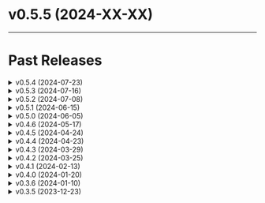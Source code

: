 <!-- TEMPLATE
# v0.0.0 (yyyy-mm-dd)
## 💥 Breaking
## 📝 Documentation
## 🚀 Performance
## 🌟 New Features
## 🐛 Bug Fixes
## 🔧 Maintenance
## ⛔️ Deprecated
[[Commit Detail](https://github.com/akikuno/DAJIN2/commit/xxxxx)]
-->

<!-- ############################################################# # -->

# v0.5.5 (2024-XX-XX)



<!-- ############################################################# # -->



-------------------------------------------------------------

# Past Releases

<!--  ------------------------------------------------------------- -->

<!-- <details>
<summary> v0.5.3 (2024-07-16) </summary>
</details> -->

<details>
<summary> v0.5.4 (2024-07-23) </summary>

## 💥 Breaking

+ Use simulated annealing to optimize cluster assignments in `clustering.constrained_kmenas` [[Commit Detail](https://github.com/akikuno/DAJIN2/commit/b07b626c1def93022e79840e1e6e393fa400cefb)]
  + Since `ortools` is not installable on osx-arm64 in Bioconda, I implemented alternative smethods to calculate min_cost_flow.

+ Change the criteria for terminating clustering. [[Commit Detail](https://github.com/akikuno/DAJIN2/commit/db6ec7245d0d1a7ff7204574cffdfd945ee5e854)]
  + The following termination criteria have been added:
    - Minimum cluster size is less than or equal to 0.5% of the sample's read number.
    - Decrease in the proportion of samples with a silhouette score of 0.25 or higher.
  + The following termination criterion has been removed:
    - Adjusted Rand Index >= 0.95, as it led to early termination when minor clusters were generated.

+ The threshold for `clustering.strand bias` determination has been loosened. [[Commit Detail](https://github.com/akikuno/DAJIN2/commit/5bbaa7d363bce03d6fbd4ba7fdf1c00e938d9809)]
  + This adjustment addresses cases like `+:13, -:2` (0.87) observed in `example_flox/flox-1nt-deletion`.
  + Since the minor allele is particularly susceptible, further adjustments may be necessary in the future.

## 🌟 New Features

+ Support for Apple Silicon (osx-arm64) in Bioconda. Issue: #46

</details>

<details>
<summary> v0.5.3 (2024-07-16) </summary>

## 💥 Breaking

- Update `clustering.clustering`: Use Constrained Kmeans clustering to address the issue of cluster imbalance where extremely minor clusters were preferentially separated. Set `min_cluster_size` to 0.5% of the sample read count. [[Commit Detail](https://github.com/akikuno/DAJIN2/commit/c1b14e73d8a95fdb39e510a7a90e501d596b7f3a)]
  - As a result, `clustering.label_merger.py` is no longer needed and has been removed.

- Update `consensus.call_consensus`: For mutations determined to be sequence errors, we previously replaced them with unknown (`N`), but this `N` had low interpretability. Therefore, mutations that DAJIN2 determines to be sequence errors will now be assigned the same base as the reference genome. [[Commit Detail](https://github.com/akikuno/DAJIN2/commit/1f46215ae7054c4da088c638ad82e41dd0dc7227)]

## 🐛 Bug Fixes

- Due to a bias in `classifiler.calc_match` where alleles with shorter sequences were prioritized, the operation of dividing by sequence length has been removed. [[Commit Detail](https://github.com/akikuno/DAJIN2/commit/fa6fbd5a7f9693df3b067a3041df42198a0d65b7)]

- Fix `preporcess.mapping.generate_sam` to perform alignments with `map-ont` and `splice` in addition to `sr` for sequence lengths of 500 bp or less, and select the optimal prefix from these alignments. Issue: #45 [[Commit Detail](https://github.com/akikuno/DAJIN2/commit/9e7fb93f3c7b74095d2afd08bf3fa0bc00e6f367)]
</details>


<details>
<summary> v0.5.2 (2024-07-08) </summary>

## 📝 Documentation

+ Add `FAQ.md` and `FAQ_JP.md` to provide answers to questions. [[Commit Detail](https://github.com/akikuno/DAJIN2/commit/c2217b006494ae73fda422a17edaf39fb97e8898)]

## 🌟 New Features

- Update `mutation_extractor` [[Commit Detail](https://github.com/akikuno/DAJIN2/commit/9444ee701ee52adeb6271552eff70667fb49b854)]
  - Simplified the logic of the `is_dissimilar_loci` if statement. Additionally, changed the threshold for determining a mutation in Consensus from 75% to 50% (to accommodate the insertion allele in Cas3 Tyr Barcode10).
  - Updated `detect_anomalies` to use MLPClassifier to detect mutations more flexibly and accurately compared to the previous threshold setting with MiniBatchKMeans.

## 🔧 Maintenance

+ Make DAJIN2 compatible with Python 3.11 and 3.12. Issue: #43 [[Commit Detail](https://github.com/akikuno/DAJIN2/commit/8da9118f5c0f584ed1ab12541d5e410d1b9f0da8)]
  + pysam and mappy builds with Python 3.11 and 3.12 are now available on Bioconda.

+ Update GitHub Actions to test with Python 3.11 and 3.12. Issue: #43 [[Commit Detail](https://github.com/akikuno/DAJIN2/commit/54df79e60b484da429c1cbf6f12b0c19196452cc)]

+ Resolve the B023 Function definition does not bind loop variable `alignment_lengths` issue. [[Commit Detail](https://github.com/akikuno/DAJIN2/commit/9c85d2f0410494a9b71d9905fad2f9e4efe30ed7)]

+ Add `question.yml` in GitHub Issue template. [[Commit Detail](https://github.com/akikuno/DAJIN2/commit/1172fddd34c382f92b6778d6f30fd733b458cc04)]


## 🐛 Bug Fixes

+ Update `cssplits_handler._get_index_of_large_deletions`: Modified to split large deletions when a match of 10 or more bases is found within the identified large deletion. Issue: #42 [[Commit Detail](https://github.com/akikuno/DAJIN2/commit/0c97a9b5fb8cad2ebdaf91b796eed3ce80f5eeee)]

</details>

<details>
<summary> v0.5.1 (2024-06-15) </summary>

## 🌟 New Features

+ Enable to accept additional file formats as an input. Issue: #37
  + FASTA [[Commit Detail](https://github.com/akikuno/DAJIN2/commit/ee6d392cd51649c928bd604acafbab4b9d28feb1)]
  + BAM [[Commit Detail](https://github.com/akikuno/DAJIN2/commit/1f3a9812756f0a2607ece3551740e4c67955324c)]

## 📝 Documentation

+ Add a description of the procedure for accepting files generated by Dorado basecaller as input. Issue: #37 [[Commit Detail](https://github.com/akikuno/DAJIN2/commit/c9ebc020fa60980ba7aaaf9295975775ec07da6d)]


## 🔧 Maintenance

+ Specify the Python version to be between 3.8 and 3.10. [[Commit Detail](https://github.com/akikuno/DAJIN2/commit/5fae947eff7da0f7e1ed5e4ff3f95c911fd9f646)]

+ Change `mutation_exporter.report_mutations` to return list[list[str]]. Update the tests accordingly. [[Commit Detail](https://github.com/akikuno/DAJIN2/commit/7153cb143d621e136ca94bfe6b391f1d7b61d438)]

+ Apply formatting with Ruff [[Commit Detail](https://github.com/akikuno/DAJIN2/commit/aec9b697863ef06b4e86e248bebde6616f4eb54e)]

## 🐛 Bug Fixes

+ Add `reallocate_insertion_within_deletion` into `report.mutation_exporter` and reflected it in the mutation info. [[Commit Detail](https://github.com/akikuno/DAJIN2/commit/ed6a96e01bb40c77df9cd3a17a4c29524684b6f1)]

</details>

<details>
<summary> v0.5.0 (2024-06-05) </summary>

## 📝 Documentation

+ Update the issue template from md to yml and modify it to make it easier for users to fill out each item.  [[Commit Detail](https://github.com/akikuno/DAJIN2/commit/ee2c1784e3cb0e72fd09b7c7df577082c19c1a88)]


## 💥 Breaking

+ Extremely low-frequency alleles (less than 0.05%) are considered Nanopore sequence errors and are not clustered #36.
  + Configure `clustering.extract_labels` so that alleles with a low number of reads (0.05% or fewer or 5 reads or fewer) are not clustered. [[Commit Detail](https://github.com/akikuno/DAJIN2/commit/e671b5c84b4cf522faf51823e36fe075b049efcf)]
  + Change `clustering.clustering` to stop if the minimum value of the elements in the cluster is 0.5% or less. [[Commit Detail](https://github.com/akikuno/DAJIN2/commit/74609d5048a4ad8d7004886bf411b2ed4be7fa4b)]
  + Add `consensus.remove_minor_alleles` to remove minor alleles with fewer than 5 reads or less than 0.5% [[Commit Detail](https://github.com/akikuno/DAJIN2/commit/70f675d6a8ea90e9fca51639ddb2b4609e0f4c80)]


+ Save subsetted fastq of a control sample if the read number is too large (> 10,000 reads). The control will have a maximum of 10,000 reads to avoid excessive computational load. [[Commit Detail](https://github.com/akikuno/DAJIN2/commit/d21827f8bbeec326fa2aa4f28feadd6fdecaf554)]

+ If the read length is 500 bases or less, change the mappy preset to `sr`. [[Commit Detail](https://github.com/akikuno/DAJIN2/commit/6e56804ad40780e200f4e9c9ea23294b95443aba)]

+ Update `extract_best_preset` to prioritize `map-ont` and remove `splice` preset if inversion is observed. [[Commit Detail](https://github.com/akikuno/DAJIN2/commit/aa7f6925d6ef4a80a1ba0bbf2b75d8e549ae9863)]


Update the algorithms of `cssplits_hander.reallocate_insertion_within_deletion` to automate change point detection by incorporating temporal changes. [[Commit Detail](https://github.com/akikuno/DAJIN2/commit/7ed8ac8404d18b86c163c71ded6dd1ba784bce79)]



## 🔧 Maintenance

+ Update `deploy_pypi.yml` to use the latest version of Actions. Refer to [the latest official YAML for guidance](https://docs.github.com/actions/automating-builds-and-tests/building-and-testing-python#publishing-to-package-registries). [[Commit Detail](https://github.com/akikuno/DAJIN2/commit/1a54b40146acd21eee30a3a373c44b419d170ad4)]


+ Integrate `requirements.txt` and `MANIFEST.in` into `pyproject.toml` by replacing `setup.py` [[Commit Detail](https://github.com/akikuno/DAJIN2/commit/12f255c3a280098f0310755c51e966031c724932)]

+ Modify to record the execution command of DAJIN2 in the log file [[Commit Detail](https://github.com/akikuno/DAJIN2/commit/38c97a725f6dd3f00162325bf504142f8f8d6594)]

+ Add a test to check if the version in `test_version.sh` matches the version in `pyproject.toml` and `utils.config` [[Commit Detail](https://github.com/akikuno/DAJIN2/commit/a06cb4593ef1a11b3c9826f7ca5532a1bf83f67f)]


+ Rename `consensus.subset_clust` to `consensus.downsample_by_label` to clarify the function's purpose. [[Commit Detail](https://github.com/akikuno/DAJIN2/commit/f6e3f0bc2982996a7dbbc4126a80a7dedd076430)]


+ Update `extract_unique_insertions` to merge highly similar extracted insertion sequences. [[Commit Detail](https://github.com/akikuno/DAJIN2/commit/50fe99f42bcd0bae85bcd0eb4ee371a65f38ea14)]
  + Fix `extract_unique_insertions`: There is a bug where removing the key twice in fasta_insertions_unique caused the index and key to become misaligned in enumerate(distances) if i != key. Therefore, the removal of keys from fasta_insertions_unique is now done all at once at the end. [[Commit Detail](https://github.com/akikuno/DAJIN2/commit/162f248b4deee8c35512b84ec428baec65fd8466)]


+ Add control characters for `fastx_handler.sanitize_filename` as forbidden chars. [[Commit Detail](https://github.com/akikuno/DAJIN2/commit/6b74fce0caa0580c4629a132406206c27a66274d)]


+ Changed the naming convention for the temporary directory: `<sample_name>/<process_content>/<allele_name>/(<label_name>)/file_name`. Example: `flox/consensus/control/1/mutation_loci.pickle`. [[Commit Detail](https://github.com/akikuno/DAJIN2/commit/54fee2f48564c6a29fd5c4151126ba4246e9547c)]

+ Move `sanitze_name` function from `utils.fastx_handler`to `utils.io` [[Commit Detail](https://github.com/akikuno/DAJIN2/commit/a78bd5c0ad8f26bafe369da69607faf9a467c039)]


## 🐛 Bug Fixes

+ Removed `sam_handler.remove_overlapped_reads` to prevent unnecessary trimming of reads. [[Commit Detail](https://github.com/akikuno/DAJIN2/commit/a8991edc0620412c384760d0862e34cc4ea6c0f1)]

+ Fix `preprocess.insertions_to_fasta.remove_minor_groups` to delete the keys (insertion loci) when insertions are removed and result in an empty dict. This prevents errors when accessing non-existent keys in `subset_insertions`. [[Commit Detail](https://github.com/akikuno/DAJIN2/commit/ae8d887282035552c8fbe5c587e43844d5199952)]

+ Fix the bug in `cssplits_handler.convert_cssplits_to_cstag` where the insertion cs tag is not merged with the next cs tag if they have the same operator (e.g., `+A|+A|=T, =T`: before: `+aa=T=T`, after: `+aa=TT`). [[Commit Detail](https://github.com/akikuno/DAJIN2/commit/02d1b4c128004e02671e833136508328d699f53f)]

+ Modified the system to separate intermediate files using a directory structure instead of underscores (`_`), ensuring that no errors occur even if users use allele names containing underscores [[Commit Detail](https://github.com/akikuno/DAJIN2/commit/f70948315a114e0c182895ba4320233f26fc1025)]
  + Thank you @geedrn for reporting the issue #39!

</details>

<details>
<summary> v0.4.6 (2024-05-17) </summary>

## 💥 Breaking

+ Update the log file [Commit Detail](https://github.com/akikuno/DAJIN2/commit/f179c264193391e27f16c66d0f0153f8ae366005)
  + Add the version of DAJIN2 to the log file to track the version of the analysis.
  + Rename the log file to `DAJIN2_log_<current time>.txt` from `<current time>_DAJIN2.log` to enabling open the file in any text editor.

+ Update `mutation_extractor.is_dissimilar_loci` [Commit Detail](https://github.com/akikuno/DAJIN2/commit/2e141bfbbf41a8fe72d11acf159e1974143b7f4e)
  - Rename to `is_dissimilar_loci` from `identify_dissimilar_loci` to explicitly indicate that a boolean is returned.
  - Changed to use cosine distance instead of cosine similarity to make "difference from control" more intuitive.
  - Added a condition to ensure that the cosine distance is not dependent on the specific index: Calculate the cosine distance for 10 bases starting from the neighbor of the corresponding indel, and add the condition that the cosine distances of these adjacent 10 bases should be similar.

+ Update `preprocess.insertions_to_fasta.py` which detects unintended insertion alleles. [Commit Detail](https://github.com/akikuno/DAJIN2/commit/d8bbd9f50b163b6099a5e77c9f7f4de2f5fc08f7)
  + `clustering_insertions`: To accelerate MeanShift clustering, set `bin_seeding=True`. Additionally, because clustering decoys without variation becomes extremely slow, we have switched to using decoys that include slight variations.
  + `extract_unique_insertions`: Within `unintended insertion alleles`, alleles similar to the `intended allele` provided by the user are now excluded.
    + The similarity is defined as there being differences of more than 10 bases

+ Update `preprocess.insertions_to_fasta.clustering_insertions` to consider the length of each insertion sequence during clustering. This allows two alleles, such as `N,(30-base Insertion)` and `(30-base Insertion),N`, to be weighted with different scores as [(1, 30), (30, 1)], enabling correct clustering. [Commit Detail](https://github.com/akikuno/DAJIN2/commit/d41617d8386aa2a4f057cf44c293a1097fa146b6)

+ Update `preprocess.homopolymer_handler`: Scaling data to [0, 1] for cosine similarity, normalizing to match scales due to significant differences in mutation rates between samples and controls. [Commit Detail](https://github.com/akikuno/DAJIN2/commit/0ad27ca2fa7a12ce0cb80e938bc55c903113018f)

## 📝 Documentation

+ Add the descriptions about required Python version supporting from 3.8 to 3.10 due to a Bioconda issue to the README.md. [Commit Detail](https://github.com/akikuno/DAJIN2/commit/0b2f9bf8354e7ff72cc8f8925e1cae6dfba67468)


+ Enhance the descriptions in GitHub Issue templates to clarify their purpose. [Commit Detail](https://github.com/akikuno/DAJIN2/commit/08f3c71bf9f8b755e718eea79dd4a2562aa59297)


## 🔧 Maintenance

+ Move `DAJIN2_VERSION` to `utils.config.py` from `main.py` to make it easier to recognize its location. [Commit Detail](https://github.com/akikuno/DAJIN2/commit/f179c264193391e27f16c66d0f0153f8ae366005)

+ Update `io.read_csv` to return a `list[dict[str, str]]`, not `list[str]` to align the output format with `read_xlsx`. [Commit Detail](https://github.com/akikuno/DAJIN2/commit/d406d34fe990776b6dcecc306ba6fb521c9d0ea0)

+ Update `utils.input_validator` and `preprocess.genome_fetcher` to temporarily disable SSL certificate verification, allowing access to UCSC servers. [Commit Detail](https://github.com/akikuno/DAJIN2/commit/0392fb3fd5c7b87a0773c249ea6e496f69c5af35)

+ Add an example of flox knockin design to the `examples` [Commit Detail](https://github.com/akikuno/DAJIN2/commit/972c3e1b0d9cf04f9ff0d07dd0aaf29deef3b814)


+ Update `preprocess.insertions_to_fasta.py`: The label names for the insertions were not starting from 1, so they have been revised to begin at 1. [Commit Detail](https://github.com/akikuno/DAJIN2/commit/64721e353983447450357b26e0ce5b1ff949d865)

+ Change installer from pip to conda to install mappy in macos-latest (macos-14-arm64) in Github Action [Commit Detail](https://github.com/akikuno/DAJIN2/commit/e1bf83d8f356b5ab5144501de432f83a8394fb16)

## 🚀 Performance

+ Update `consensus.similarity_searcher` to cache onehot encoded controls to avoid redundant computations and increase processing speed. [Commit Detail](https://github.com/akikuno/DAJIN2/commit/0f96c69099cf97e2f4f5a795e224a887c4c667f9)

## 🐛 Bug Fixes

+ Debug `clustering.strand_bias_handler` [Commit Detail](https://github.com/akikuno/DAJIN2/commit/33e955f4afbfa5c30e3494ee97d1fffe33769778)
  + For `positive_strand_counts_by_labels: dict`, there was a bug that caused an error and halted execution when accessing a non-existent key. It has been fixed to output 0 instead.
  + Created a wrapper function `annotate_strand_bias_by_labels` for outputting strand bias. Fixed a bug where the second and subsequent arguments were not being correctly passed when reallocating clusters with strand bias.

+ Fix `preprocess.knockin_handler` to correctly identify the flox knock-in sites as deletions not present in the control.  [Commit Detail](https://github.com/akikuno/DAJIN2/commit/d4d267c99f8c51d3a3f88f67882bead66685f710)

+ Bug fix and update `reallocate_insertion_within_deletion` [Commit Detail](https://github.com/akikuno/DAJIN2/commit/2f356546999f645a8cb8d33a1fc2f64bc6742113)
  - In the script that considers the region between two deletions as an insertion sequence, the size of the other deletion was not taken into account. Even if there was a single base deletion, the entire sequence between the deletions was considered as an insertion sequence. 
  - Therefore, the region between two deletions is now defined as (1) identifying bins where deletions are enriched within appropriate bins (500 bp) continuously, and (2) extracting the precise break points from the start and end of these bins, implementing an algorithm to extract the large deletion region.


</details>

<!--  ------------------------------------------------------------- -->

<details>
<summary> v0.4.5 (2024-04-24) </summary>

## 🐛 Bug Fixes

+ In version 0.4.4 of strand_bias_handler.remove_biased_clusters, there was an error in the continuation condition for removing biased clusters, which has now been corrected. The correct condition should be 'there are alleles with and without strand bias **and** the iteration count is less than or equal to 1000'. Instead, it was incorrectly set to 'there are alleles with and without strand bias **or** the iteration count is less than or equal to 1000'. [Commit Detail](https://github.com/akikuno/DAJIN2/commit/b72b3855121d0da6ac80636089315ecc26464657)

</details>


<details>
<summary> v0.4.4 (2024-04-23) </summary>

## 💥 Breaking

+ Update the threshold from 5 to 0.5 at `identify_dissimilar_loci` to capture 1% minor alleles. [Commit Detail](https://github.com/akikuno/DAJIN2/commit/257b63819921dcf822b831d733f556acd4fec718)

+ Return smaller allele clustering labels (`labels_previous`) when the adjusted Rand index is sufficiently high to reduce predicted allele numbers.
 [Commit Detail](https://github.com/akikuno/DAJIN2/commit/8872daad03bc76acc80fb79fa7260dba73186fae)

## 🔧 Maintenance

+ Add the detailed discription at `identify_dissimilar_loci` to clarify the purpose of the function. [Commit Detail](https://github.com/akikuno/DAJIN2/commit/d2309a133e1bd1f09366477c830923b20e10ca6a)

+ Update a function name of `utils.io.check_excel_or_csv` to `utils.io.determine_file_type` for clarity. [Commit Detail](https://github.com/akikuno/DAJIN2/commit/38f3e2f429eadb3f16dc5f0f64e9b5b135d2cac0)

+ Update examples: In tyr_c230gt_01, the point mutation of Tyr was previously 0.7%, but has been increased to 1.0% by adding point mutation reads from tyr_c230gt_50. [Commit Detail](https://github.com/akikuno/DAJIN2/commit/8967dfd9cc79679be8c7a3e1052467bc57cc375b)

+ Rename `validate_columns_of_batch_file` in test_main.py. [Commit Detail](https://github.com/akikuno/DAJIN2/commit/fc7dc3b9799831b17753f5bbfbd3ca0b4d99e454)

+ Add tests of `strand_bias_handler` [Commit Detail](https://github.com/akikuno/DAJIN2/commit/50703a253f6fde01a002909a3f484141363bbab5)

+ Add type hints and comments in `return_labels` [Commit Detail](https://github.com/akikuno/DAJIN2/commit/02fd72d040865c1c8c81015d965ae12f6788b422)


</details>

<details>
<summary> v0.4.3 (2024-03-29) </summary>

<!-- ## 💥 Breaking -->
## 📝 Documentation

+ Update example dataset and a description of README.md/README_JP.md [Commit Detail](https://github.com/akikuno/DAJIN2/commit/2f9b57057f978b7870e80179c035564c4ee54a40)


<!-- ## 🚀 New Features -->
## 🐛 Bug Fixes

+ Update `preprocess.genome_fetcher_fetch_seq_coordinates` to accurately verify that the entire length of the input sequence is present within the reference sequence. Previously, partial 100% matches were inadvertently accepted; this revision aims to ensure the full alignment of the input sequence with the reference. [Commit Detail](https://github.com/akikuno/DAJIN2/commit/25584734e21e2c8da92d1de12bce498dfc341d03)

+ Update `report.bam_exporter` to be case-sensitive and consistent with directory names. This is to avoid errors caused by the difference between report/bam and report/BAM on Ubuntu, which is case-sensitive to directory names. [Commit Detail](https://github.com/akikuno/DAJIN2/commit/011b21ab32b6965a65e9b442bbf3f2854a44db8e)
  + Thank you @takeiga for reporting the issue #24 !


## 🔧 Maintenance

+ Change `threshold_readnumber` at `labem_merger.merge_labels` from 10 to 5 to capture 1% alleles from 500 total reads. [Commit Detail](https://github.com/akikuno/DAJIN2/commit/8448a8ec1f9efd4d15687a695ab993dc0a27efae)

+ Update the `requirements.txt` to install a newer version of the library. [Commit Detail](https://github.com/akikuno/DAJIN2/commit/d1cbf95b6a16ea720e0033e9a125d6201b99bcee)

+ Update `report.report_bam` and rename to `report.bam_exporter`: [Commit Detail](https://github.com/akikuno/DAJIN2/commit/011b21ab32b6965a65e9b442bbf3f2854a44db8e)
  + Use UUID instead of random number for the temporary file name.
  + Rename `realign` to `recalculate_sam_coodinates_to_reference` for the readability of the function name.
  + Add `convert_pos_to_one_indexed` to convert the 0-based position to 1-based position and suppress samtools warning.
    + Warning: `[W::sam_parse1] mapped query cannot have zero coordinate; treated as unmapped`
  + Add tests for the `write_sam_to_bam` function

+ Move `read_sam` function from sam_handler to io module. [Commit Detail](https://github.com/akikuno/DAJIN2/commit/f9b9382ab706530b0cd4c34d7ff8f8c79002b654)

+ Rename `report.report_mutation`, `report.report_files` to `report.mutation_exporter` and `report.sequence_exporter` to be more explicit. [Commit Detail](https://github.com/akikuno/DAJIN2/commit/35d8250876cd845623e63c898d7c608d27a82a45)

</details>


<details>
<summary> v0.4.2 (2024-03-25) </summary>

## 🔧 Maintenance

+ Remove multi-mapping reads, as multi-mapping reads are mostly reads that are locally mapped to low-complexity regions. [Commit Detail](https://github.com/akikuno/DAJIN2/commit/d00bea83366113ff0ccf80639b75bb7edbb4ed2f)

+ Create `preprocess.input_formatter.py` to summarize formatting functions to a module. [Commit Detail](https://github.com/akikuno/DAJIN2/commit/bb45bb81a8deb530109de18e794f63ecb088f651)

+ Refactor `directory_manager.py` [Commit Detail](https://github.com/akikuno/DAJIN2/commit/9d558304609935f9d3320cc1f6d7b3a46168d9e2)

+ Refactor `preprocess.__init__.py` [Commit Detail](https://github.com/akikuno/DAJIN2/commit/43ab68a135498b3e8192e1facbd085152e429f86)

+ To increase cohesion by functions of the same category into a single module, we have migrated `preprocess.fastx_parser` to `utils.fastx_handler`. [Commit Detail](https://github.com/akikuno/DAJIN2/commit/e9396369c47cb09af7d78c0f9eb71a5f225232e5)

+ Remove the packages that are no longer in use from `requirements.txt`. [Commit Detail](https://github.com/akikuno/DAJIN2/commit/43ab68a135498b3e8192e1facbd085152e429f86)

+ Add `read_sam` in sam_handler module. [Commit Detail](https://github.com/akikuno/DAJIN2/commit/b37b3750f76ef354827229a7467e56a439225fe1)

+ Revise the docstring of `export_fasta_files`. [Commit Detail](https://github.com/akikuno/DAJIN2/commit/4c6fa03f61d8473e50c187e3bf4cb3e8685f2631)

+ Standardize to use `dataclass` instead of `NamedTuple`. [Commit Detail](https://github.com/akikuno/DAJIN2/commit/b7c34fbcda51ef037488f1f58564fa72128033f1)

</details>


<details>
<summary> v0.4.1 (2024-02-13) </summary>

## 📝 Documentation

- Added documentation for a new feature in `README.md`: DAJIN2 can now detect complex mutations characteristic of genome editing, such as insertions occurring in regions where deletions have occurred.

## 🚀 New Features

- Introduced `cssplits_handler.detect_insertion_within_deletion` to extract insertion sequences within deletions. This addresses cases where minimap2 may align bases that partially match the reference through local alignment, potentially failing to detect them as insertions. This enhancement ensures the proper detection of insertion sequences. [Commit Detail](https://github.com/akikuno/DAJIN2/commit/7651e20852b94ed4d5bb38539bb56229dcc8b763)

- Added `report.insertion_refractor.py` to include original insertion information in the consensus for mappings made by insertion. This addition enables the listing of both insertions and deletions within the insertion allele on a single HTML file. [Commit Detail](https://github.com/akikuno/DAJIN2/commit/e6c3b636bb2ba537d1341d1042341afd6583dd0b)

## 🔧 Maintenance

- Updated `insertions_to_fasta.py`. [Commit Detail](https://github.com/akikuno/DAJIN2/commit/7927feb0bb4f3091537aaebabd60a441456a3413)
  - Modified the approach to reduce randomness by replacing set or frozenset with list or tuple, and using `random.sample()` for subsetting reads.
  - Refactored `call_consensus_insertion_sequence`.
  - Fixed a bug in `extract_score_and_sequence` to ensure correct appending of scores for the insertions_merged_subset.

- Changed the function name of `report` to be more explicit. [Commit Detail](https://github.com/akikuno/DAJIN2/commit/93132c5beba17278c7d67b76817bb13dfaae57a3)

- Updated `utils.report_report_generator` [Commit Detail](https://github.com/akikuno/DAJIN2/commit/821f06f05b5ed2f4ba2d7baad6159d774d2e5db0)
  - Capitalized "Allele" (e.g., control) and "Allele type" (e.g., intact).
  - Changed the output format of read_all and read_summary from CSV to XLSX.
  - Corrected the order of the Legend to follow a logical sequence from control to sample, and then to specific insertions.

- Updated `utils.io.read_xlsx` to switch from using pandas to openpyxl due to the DeprecationWarning in Pandas being cumbersome. [Commit Detail](https://github.com/akikuno/DAJIN2/commit/5d942bace8417bb973441b360a0ec31d77d81e24)

## 🐛 Bug Fixes

- Added `=` to the prefix for valid cstag recognition when there is an `n` in inversion. [Commit Detail](https://github.com/akikuno/DAJIN2/commit/747ff3ece221a8c1e4f1ba1b696c4751618b4992)

- Modified the io.load_from_csv function to trim spaces before and after each field, addressing an error caused by spaces in batch.csv. [Commit Detail](https://github.com/akikuno/DAJIN2/commit/f5d49230f8ebd37061a27d6767d3c1954b8f8576)

## ⛔️ Deprecated

- Removed `reads_all.csv`. This CSV file, which showed the allele for each read, is no longer reported due to its limited usefulness and because the same information can be obtained from the BAM file. [Commit Detail](https://github.com/akikuno/DAJIN2/commit/76e3eaee320deb79cbf3cf97cc6aed69c5bbc3ef)

</details>


<details>
<summary> v0.4.0 (2024-01-20) </summary>

## 💥 Breaking

+ Changed the input from a path to a FASTQ file to **a path to a directory**: The output of Guppy is now stored in multiple FASTQ files under the `barcodeXX/` directory. Previously, it was necessary to combine the FASTQ files in the `barcodeXX/` directory into one and specify it as an argument. With this revision, it is now possible to directly specify the `barcodeXX` directory, allowing users to seamlessly proceed to DAJIN2 analysis after Guppy processing.
[Commit Detail](https://github.com/akikuno/DAJIN2/commit/d35ce6f89278d0361cc2b5b30fecfabbc66aa1c4)

## 📝 Documentation

+ Changed `conda config --set channel_priority strict` to `conda config --set channel_priority flexible` for installation process in TROUBLESHOOTING.md. [Commit Detail](https://github.com/akikuno/DAJIN2/commit/c95681a8f2b6e725b0b737498981ad767eab842c)

## 🚀 New Features

+ Apple Silicon (ARM64) supoorts. [Commit Detail](https://github.com/akikuno/DAJIN2/commit/435bab6c56cb2172601d4b37488850fe48046f9c)

+ Changed the definition of the minor allele from a read number of less than or equal to 10 to less than or equal to 5. This is based on the assumption that one sample contains 1000 reads, where 0.5% corresponds to 5 reads. [Commit Detail](https://github.com/akikuno/DAJIN2/commit/80a3ddcf7cac3eed2bcc76b88ea534873af4dd90)


## 🔧 Update

+ Update `preprocess.insertion_to_fasta` to facilitate the discrimination of Insertion alleles, the Reference for Insertion alleles has been saved in FASTA/HTML directory. [Commit Detail](https://github.com/akikuno/DAJIN2/commit/5899543077f0398863b6316d8c3e953b5f125f55)

+ Update `insertions_to_fasta.extract_enriched_insertions`: Previously, it calculated the presence ratio of insertion alleles separately for samples and controls, filtering at 0.5%. However, due to a threshold issue, some control insertions were narrowly missing the threshold, resulting in them being incorrectly identified as sample-specific insertions. To rectify this, the algorithm now clusters samples and controls together, excluding clusters where both types are mixed. This modification allows for the extraction of sample-specific insertion alleles. [Commit Detail](https://github.com/akikuno/DAJIN2/commit/65030daba7c56a6c3f3f685832084b71c6b2e1c3)

+ Updated `preprocess.insertions_to_fasta.count_insertions` of the counting method to treat similar insertions as identical. Previously, the same insertion was erroneously counted as different ones due to sequence errors. [Commit Detail](https://github.com/akikuno/DAJIN2/commit/7bc18f486253e876d51a296f64909e1c73114e79)

+ Updated `preprocess.insertions_to_fasta.merge_similar_insertions`: Previously, clustering was done using MiniBatchKMeans, but this method had an issue where it excessively clustered when only highly similar insertion sequences existed. Therefore, a strategy similar to `extract_enriched_insertions` was adopted, changing the algorithm to one that mixes with a uniform distribution of random scores before clustering. [Commit Detail](https://github.com/akikuno/DAJIN2/commit/fb7074cab9d9e4e3d293cb5487a3525a5faf06fd)

+ Added `preprocess.insertions_to_fasta.clustering_insertions`: Combined the clustering methods used in `extract_enriched_insertions` and `merge_similar_insertions` into a common function. [Commit Detail](https://github.com/akikuno/DAJIN2/commit/6d7ff79351c5f60320b2269accb0e3bc159fdd5b)


+ Moved the `call_sequence` function to the `cssplits_handler` module. [Commit Detail](https://github.com/akikuno/DAJIN2/commit/ef5b0bf41ab33a7e8d06d33fe7fa6c27a443742a)

## 🐛 Bug Fixes

+ Debug `clustering.merge_labels` to be able to correctly revert minor labels back to parent labels. [Commit Detail](https://github.com/akikuno/DAJIN2/commit/8127a94e042328b87e456d3748ebea66a845ba1a)


+ Updated `utils.input_validator.validate_genome_and_fetch_urls` to obtain `available_server` more explicitly. Previously, it relied on HTTP response codes, but there were instances where the UCSC Genome Browser showed a normal (200) response while internally being in error. Therefore, with this change, a more explicit method is employed by searching for specific keywords present in the normal HTML, to determine if the server is functioning correctly. [Commit Detail](https://github.com/akikuno/DAJIN2/commit/24a02591e8a146030012dbf564e4b6cd98d42139)

+ Added `config.reset_logging` to reset the logging configuration. Previously, when batch processing multiple experiment IDs (names), a bug existed where the log settings from previous experiments remained, and the log file name was not updated. However, with this change, log files are now created for each experiment ID. [Commit Detail](https://github.com/akikuno/DAJIN2/commit/b83669c627710a5e358f934212e961373203ee52)

+ Debugged `core.py`: Modified the specification of `paths_predefined_fasta` to accept input from user-entered ALLELE data. Previously, it accepted fasta files stored in the fasta directory. However, this approach had a bug where fasta files left over from a previously aborted run (which included newly created insertions) were treated as predefined. This resulted in new insertions being incorrectly categorized as predefined. [Commit Detail](https://github.com/akikuno/DAJIN2/commit/6dd9247f010eb6168157ae9236a634efcfb84a5f)

</details>

<details>
<summary> v0.3.6 (2024-01-10) </summary>

## 📝 Documentation

- Added a quick guide for installation to TROUBLESHOOTING.md. [Commit Detail](https://github.com/akikuno/DAJIN2/commit/cefed0ff4d04282b9915486be07de85b2b77b657)

## 🚀 Update

### Preprocess

- Updated `input_validator.py`: The UCSC Blat server sometimes returns a 200 HTTP status code even when an error occurs. In such cases, "Very Early Error" is indicated in the title. Therefore, we have made it so that it returns False in those situations. [Commit Detail](https://github.com/akikuno/DAJIN2/commit/4ad9c9ef8bd963a6e20c1721480aed0fe7922760)

- Simplified `homopolymer_handler.py` for error detection using cosine similarity. [Commit Detail](https://github.com/akikuno/DAJIN2/commit/21c2596805c36074f360285600e60ee76b948908)

- Updated `mutation_extractor.py` to use cosine similarity to filter dissimilar loci. [Commit Detail](https://github.com/akikuno/DAJIN2/commit/c9f5aa7b48581e58d99fe8c31275c422756aa9f1)

- Updated the `mutation_extractor.identify_dissimilar_loci` so that it unconditionally returns True if the 'sample' shows more than 5% variation compared to the 'control'. [Commit Detail](https://github.com/akikuno/DAJIN2/commit/0cbec5217fdfba6886979eb86cf970b587e83e5f)

- Added `preprocess.midsv_caller.convert_consecutive_indels_to_match`: Due to alignment errors, instances where a true match is mistakenly replaced with "insertion following a deletion" are corrected. For example, "=C,=T" mistakenly replaced by "-C,+C|=T" is reverted back to "=C,=T". [Commit Detail](https://github.com/akikuno/DAJIN2/commit/69c56fa904ef847dc5b0e2dcdb90303409412d0f)

### Classification

- Added `allele_merger.merge_minor_alleles` to reclassify alleles with fewer than 10 reads to suppress excessive subdivision of alleles. [Commit Detail](https://github.com/akikuno/DAJIN2/commit/b0752960def313e237ccf7d44542f9810cad0c00)

### Clustering

- Added the function `merge_minor_cluster` to revert labels clustered with fewer than 10 reads back to the previous labels to suppress excessive subdivision of alleles. [Commit Detail](https://github.com/akikuno/DAJIN2/commit/4bd9f7dd806d192475d8d4f20c1e50c37281d64e)

- Updated `generate_mutation_kmers` to consider indices not registered in mutation_loci as mutations by replacing them with "@". For example, "=G,=C,-C" and "=G,=G,=C" become "@,@,@" in both cases, making them the same and ensuring they do not affect clustering. [Commit Detail](https://github.com/akikuno/DAJIN2/commit/9eefaaa1a9be3922b60655292c0a310e0f5fc76d)

### Consensus

- Implemented `LocalOutlierFactor` to filter abnormal control reads. [Commit Detail](https://github.com/akikuno/DAJIN2/commit/94c48da01fc039902c97a23ddea47dd5f2b42ab4)

</details>


<details>
<summary> v0.3.5 (2023-12-23) </summary>

## 📝 Documentation

+ [x] Added `ROADMAP.md` to track the progress of the project [Commit Detail](https://github.com/akikuno/DAJIN2/commit/cf05d3e5c9b1d3ee806d66c9c1d9f8079863e312)
+ [x] Added *Prerequisites* section to README.md [Commit Detail](https://github.com/akikuno/DAJIN2/commit/7d5a3cd8305f9d414a492f5223d5dbec7399aa46)

## 🚀 Features

### Preprocessing

+ [x] Updated `homopolymer_handler.get_counts_homopolymer` to change to count mutations in homopolymer regions considering only the control [Commit Detail](https://github.com/akikuno/DAJIN2/commit/e5d061750c66bdc225fcddfae6e2d2a12fe49ad2)

### Clustering

+ [x] Changed clustering algorithm from KMeans to BisectingKMeans to handle larger dataset [Commit Detail](https://github.com/akikuno/DAJIN2/commit/7733524625de77c814496791a461eb7bbff54d0e)

### Consensus

+ [x] Added `convert_consecutive_indels_to_match` to offset the effect when the same base insertion/deletion occurs consecutively [Commit Detail](https://github.com/akikuno/DAJIN2/commit/a678615b4ffeeefdc9509f49651698281b1aff22)

+ [x] Added `similarity_searcher.py` to extract control reads resembling the consensus sequence, thereby enhancing the accuracy of detecting sample-specific mutations. [Commit Detail](https://github.com/akikuno/DAJIN2/commit/98a8a45e13835502f7dea2622274da81bbbc3ba3)

+ [x] Changed the method in `clust_formatter.get_thresholds`` to dynamically define the thresholds for ignoring mutations, instead of using fixed values.[Commit Detail](https://github.com/akikuno/DAJIN2/commit/2249d1601ad619a7db0fcc9ebf79d63f8dcf164b)

+ [x] Removed code that was previously commented out [Commit Detail](https://github.com/akikuno/DAJIN2/commit/2249d1601ad619a7db0fcc9ebf79d63f8dcf164b)

+ [x] Add `is_consensus` argument: When it comes to consensus, if the difference between sample and control is more than 20%, it is unconditionally considered a mutation. [Commit Detail](https://github.com/akikuno/DAJIN2/commit/7bca4590f97e1858304c3e9fb66c54a279dfcdf0)


## 🐛 Bug Fixes

+ None

## 🔧 Maintenance

+ [x] Modified batch processing to run on a single CPU thread per process [Commit Detail](https://github.com/akikuno/DAJIN2/commit/7b43e36b9482cceabe79f47814f62f69d46b7d3e)

+ [x] Simplifed import path [Commit Detail](https://github.com/akikuno/DAJIN2/commit/6e2d1726edc49fc638b87526a3f4fcbf1eead4e0)
  + `preprocess.midsv_caller.execute` to `preprocess.generate_midsv`
  + `preprocess.mapping.generate_sam` to `preprocess.generate_sam`

+ [x] Added tests to `consensus.convert_consecutive_indels_to_match` [Commit Detail](https://github.com/akikuno/DAJIN2/commit/c4932dc1c0776b604122558331a9fb41a29244af)

## ⛔️ Deprecated

+ None

</details>
